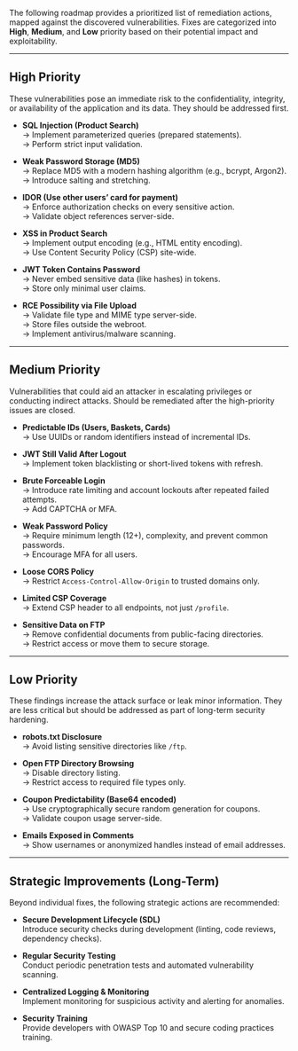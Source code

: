 
The following roadmap provides a prioritized list of remediation actions, mapped against the discovered vulnerabilities. Fixes are categorized into **High**, **Medium**, and **Low** priority based on their potential impact and exploitability.

---
## High Priority
These vulnerabilities pose an immediate risk to the confidentiality, integrity, or availability of the application and its data. They should be addressed first.

- **SQL Injection (Product Search)**  
  → Implement parameterized queries (prepared statements).  
  → Perform strict input validation.  

- **Weak Password Storage (MD5)**  
  → Replace MD5 with a modern hashing algorithm (e.g., bcrypt, Argon2).  
  → Introduce salting and stretching.  

- **IDOR (Use other users’ card for payment)**  
  → Enforce authorization checks on every sensitive action.  
  → Validate object references server-side.  

- **XSS in Product Search**  
  → Implement output encoding (e.g., HTML entity encoding).  
  → Use Content Security Policy (CSP) site-wide.  

- **JWT Token Contains Password**  
  → Never embed sensitive data (like hashes) in tokens.  
  → Store only minimal user claims.  

- **RCE Possibility via File Upload**  
  → Validate file type and MIME type server-side.  
  → Store files outside the webroot.  
  → Implement antivirus/malware scanning.  

---
## Medium Priority
Vulnerabilities that could aid an attacker in escalating privileges or conducting indirect attacks. Should be remediated after the high-priority issues are closed.

- **Predictable IDs (Users, Baskets, Cards)**  
  → Use UUIDs or random identifiers instead of incremental IDs.  

- **JWT Still Valid After Logout**  
  → Implement token blacklisting or short-lived tokens with refresh.  

- **Brute Forceable Login**  
  → Introduce rate limiting and account lockouts after repeated failed attempts.  
  → Add CAPTCHA or MFA.  

- **Weak Password Policy**  
  → Require minimum length (12+), complexity, and prevent common passwords.  
  → Encourage MFA for all users.  

- **Loose CORS Policy**  
  → Restrict `Access-Control-Allow-Origin` to trusted domains only.  

- **Limited CSP Coverage**  
  → Extend CSP header to all endpoints, not just `/profile`.  

- **Sensitive Data on FTP**  
  → Remove confidential documents from public-facing directories.  
  → Restrict access or move them to secure storage.  

---
## Low Priority
These findings increase the attack surface or leak minor information. They are less critical but should be addressed as part of long-term security hardening.

- **robots.txt Disclosure**  
  → Avoid listing sensitive directories like `/ftp`.  

- **Open FTP Directory Browsing**  
  → Disable directory listing.  
  → Restrict access to required file types only.  

- **Coupon Predictability (Base64 encoded)**  
  → Use cryptographically secure random generation for coupons.  
  → Validate coupon usage server-side.  

- **Emails Exposed in Comments**  
  → Show usernames or anonymized handles instead of email addresses.  

---
## Strategic Improvements (Long-Term)
Beyond individual fixes, the following strategic actions are recommended:

- **Secure Development Lifecycle (SDL)**  
  Introduce security checks during development (linting, code reviews, dependency checks).  

- **Regular Security Testing**  
  Conduct periodic penetration tests and automated vulnerability scanning.  

- **Centralized Logging & Monitoring**  
  Implement monitoring for suspicious activity and alerting for anomalies.  

- **Security Training**  
  Provide developers with OWASP Top 10 and secure coding practices training.  
